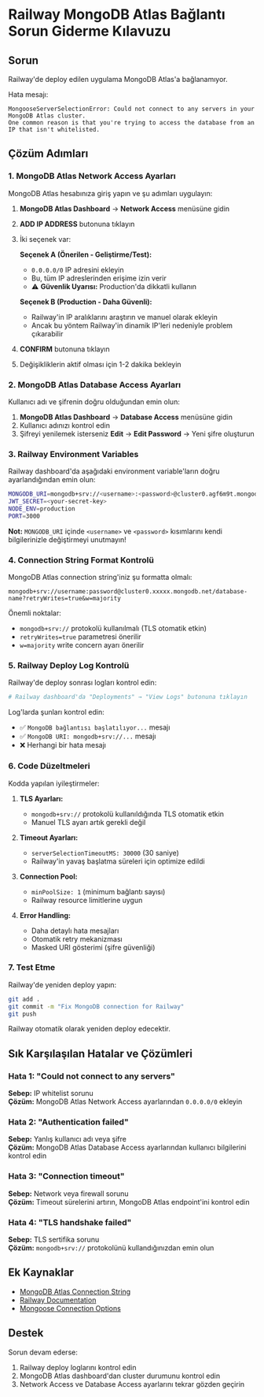 # Railway MongoDB Atlas Bağlantı Sorun Giderme Kılavuzu

## Sorun
Railway'de deploy edilen uygulama MongoDB Atlas'a bağlanamıyor.

Hata mesajı:
```
MongooseServerSelectionError: Could not connect to any servers in your MongoDB Atlas cluster. 
One common reason is that you're trying to access the database from an IP that isn't whitelisted.
```

## Çözüm Adımları

### 1. MongoDB Atlas Network Access Ayarları

MongoDB Atlas hesabınıza giriş yapın ve şu adımları uygulayın:

1. **MongoDB Atlas Dashboard** → **Network Access** menüsüne gidin
2. **ADD IP ADDRESS** butonuna tıklayın
3. İki seçenek var:
   
   **Seçenek A (Önerilen - Geliştirme/Test):**
   - `0.0.0.0/0` IP adresini ekleyin
   - Bu, tüm IP adreslerinden erişime izin verir
   - ⚠️ **Güvenlik Uyarısı:** Production'da dikkatli kullanın
   
   **Seçenek B (Production - Daha Güvenli):**
   - Railway'in IP aralıklarını araştırın ve manuel olarak ekleyin
   - Ancak bu yöntem Railway'in dinamik IP'leri nedeniyle problem çıkarabilir

4. **CONFIRM** butonuna tıklayın
5. Değişikliklerin aktif olması için 1-2 dakika bekleyin

### 2. MongoDB Atlas Database Access Ayarları

Kullanıcı adı ve şifrenin doğru olduğundan emin olun:

1. **MongoDB Atlas Dashboard** → **Database Access** menüsüne gidin
2. Kullanıcı adınızı kontrol edin
3. Şifreyi yenilemek isterseniz **Edit** → **Edit Password** → Yeni şifre oluşturun

### 3. Railway Environment Variables

Railway dashboard'da aşağıdaki environment variable'ların doğru ayarlandığından emin olun:

```bash
MONGODB_URI=mongodb+srv://<username>:<password>@cluster0.agf6m9t.mongodb.net/rektefe?retryWrites=true&w=majority&appName=Cluster0
JWT_SECRET=<your-secret-key>
NODE_ENV=production
PORT=3000
```

**Not:** `MONGODB_URI` içinde `<username>` ve `<password>` kısımlarını kendi bilgilerinizle değiştirmeyi unutmayın!

### 4. Connection String Format Kontrolü

MongoDB Atlas connection string'iniz şu formatta olmalı:

```
mongodb+srv://username:password@cluster0.xxxxx.mongodb.net/database-name?retryWrites=true&w=majority
```

Önemli noktalar:
- `mongodb+srv://` protokolü kullanılmalı (TLS otomatik etkin)
- `retryWrites=true` parametresi önerilir
- `w=majority` write concern ayarı önerilir

### 5. Railway Deploy Log Kontrolü

Railway'de deploy sonrası logları kontrol edin:

```bash
# Railway dashboard'da "Deployments" → "View Logs" butonuna tıklayın
```

Log'larda şunları kontrol edin:
- ✅ `MongoDB bağlantısı başlatılıyor...` mesajı
- ✅ `MongoDB URI: mongodb+srv://...` mesajı
- ❌ Herhangi bir hata mesajı

### 6. Code Düzeltmeleri

Kodda yapılan iyileştirmeler:

1. **TLS Ayarları:**
   - `mongodb+srv://` protokolü kullanıldığında TLS otomatik etkin
   - Manuel TLS ayarı artık gerekli değil

2. **Timeout Ayarları:**
   - `serverSelectionTimeoutMS: 30000` (30 saniye)
   - Railway'in yavaş başlatma süreleri için optimize edildi

3. **Connection Pool:**
   - `minPoolSize: 1` (minimum bağlantı sayısı)
   - Railway resource limitlerine uygun

4. **Error Handling:**
   - Daha detaylı hata mesajları
   - Otomatik retry mekanizması
   - Masked URI gösterimi (şifre güvenliği)

### 7. Test Etme

Railway'de yeniden deploy yapın:

```bash
git add .
git commit -m "Fix MongoDB connection for Railway"
git push
```

Railway otomatik olarak yeniden deploy edecektir.

## Sık Karşılaşılan Hatalar ve Çözümleri

### Hata 1: "Could not connect to any servers"
**Sebep:** IP whitelist sorunu  
**Çözüm:** MongoDB Atlas Network Access ayarlarından `0.0.0.0/0` ekleyin

### Hata 2: "Authentication failed"
**Sebep:** Yanlış kullanıcı adı veya şifre  
**Çözüm:** MongoDB Atlas Database Access ayarlarından kullanıcı bilgilerini kontrol edin

### Hata 3: "Connection timeout"
**Sebep:** Network veya firewall sorunu  
**Çözüm:** Timeout sürelerini artırın, MongoDB Atlas endpoint'ini kontrol edin

### Hata 4: "TLS handshake failed"
**Sebep:** TLS sertifika sorunu  
**Çözüm:** `mongodb+srv://` protokolünü kullandığınızdan emin olun

## Ek Kaynaklar

- [MongoDB Atlas Connection String](https://www.mongodb.com/docs/atlas/connect-to-cluster/)
- [Railway Documentation](https://docs.railway.app/)
- [Mongoose Connection Options](https://mongoosejs.com/docs/connections.html#options)

## Destek

Sorun devam ederse:
1. Railway deploy loglarını kontrol edin
2. MongoDB Atlas dashboard'dan cluster durumunu kontrol edin
3. Network Access ve Database Access ayarlarını tekrar gözden geçirin
